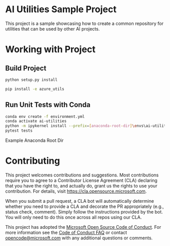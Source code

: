 # AI Utilities Sample Project
This project is a sample showcasing how to create a common repository for utilities that can be used by other AI projects. 

# Working with Project
## Build Project

```bash
python setup.py install
```

```bash
pip install -e azure_utils
```

## Run Unit Tests with Conda
```bash
conda env create -f environment.yml
conda activate ai-utilities
python -m ipykernel install --prefix=[anaconda-root-dir]\envs\ai-utilities --name ai-utilities
pytest tests
```

Example Anaconda Root Dir


# Contributing

This project welcomes contributions and suggestions.  Most contributions require you to agree to a
Contributor License Agreement (CLA) declaring that you have the right to, and actually do, grant us
the rights to use your contribution. For details, visit https://cla.opensource.microsoft.com.

When you submit a pull request, a CLA bot will automatically determine whether you need to provide
a CLA and decorate the PR appropriately (e.g., status check, comment). Simply follow the instructions
provided by the bot. You will only need to do this once across all repos using our CLA.

This project has adopted the [Microsoft Open Source Code of Conduct](https://opensource.microsoft.com/codeofconduct/).
For more information see the [Code of Conduct FAQ](https://opensource.microsoft.com/codeofconduct/faq/) or
contact [opencode@microsoft.com](mailto:opencode@microsoft.com) with any additional questions or comments.
